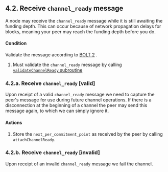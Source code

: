 ## 4.2. Receive `channel_ready` message

A node may receive the `channel_ready` message while it is still awaiting the funding depth. This can occur because of network propagation delays for blocks, meaning your peer may reach the funding depth before you do.

#### Condition

Validate the message according to [BOLT 2](https://github.com/lightning/bolts/blob/master/02-peer-protocol.md#the-channel_ready-message) .

1. Must validate the `channel_ready` message by calling [`validateChannelReady` subroutine](../routines/validateChannelReady.md)

### 4.2.a. Receive `channel_ready` [valid]

Upon receipt of a valid `channel_ready` message we need to capture the peer's message for use during future channel operations. If there is a disconnection at the beginning of a channel the peer may send this message again, to which we can simply ignore it.

#### Actions

1. Store the `next_per_commitment_point` as received by the peer by calling `attachChannelReady`.

### 4.2.b. Receive `channel_ready` [invalid]

Upon receipt of an invalid `channel_ready` message we fail the channel.
